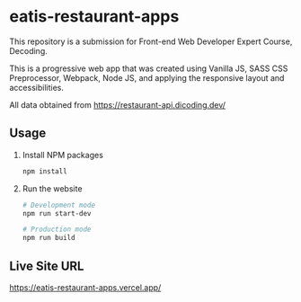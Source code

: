 # eatis-restaurant-apps

This repository is a submission for Front-end Web Developer Expert Course, Decoding.

This is a progressive web app that was created using Vanilla JS, SASS CSS Preprocessor, Webpack, Node JS, and applying the responsive layout and accessibilities.

All data obtained from https://restaurant-api.dicoding.dev/

## Usage

1. Install NPM packages

   ```sh
   npm install

   ```

2. Run the website

   ```sh
   # Development mode
   npm run start-dev

   # Production mode
   npm run build
   ```

## Live Site URL

https://eatis-restaurant-apps.vercel.app/
